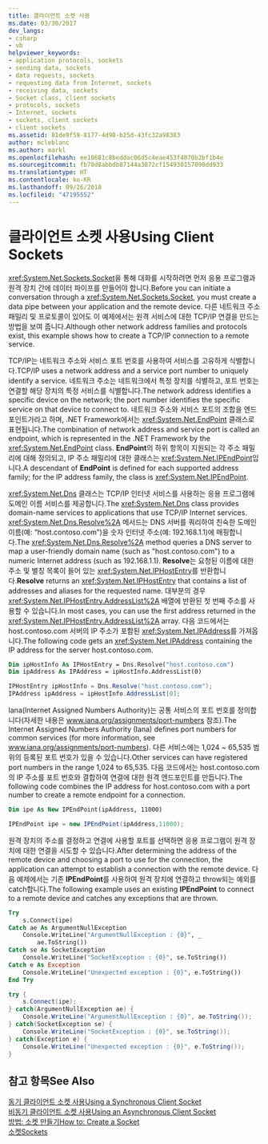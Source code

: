 ```yaml
---
title: 클라이언트 소켓 사용
ms.date: 03/30/2017
dev_langs:
- csharp
- vb
helpviewer_keywords:
- application protocols, sockets
- sending data, sockets
- data requests, sockets
- requesting data from Internet, sockets
- receiving data, sockets
- Socket class, client sockets
- protocols, sockets
- Internet, sockets
- sockets, client sockets
- client sockets
ms.assetid: 81de9f59-8177-4d98-b25d-43fc32a98383
author: mcleblanc
ms.author: markl
ms.openlocfilehash: ee10681c8beddac06d5c4eae453f4070b2bf1b4e
ms.sourcegitcommit: fb78d8abbdb87144a3872cf154930157090dd933
ms.translationtype: HT
ms.contentlocale: ko-KR
ms.lasthandoff: 09/26/2018
ms.locfileid: "47195552"
---
```

# <a name="using-client-sockets"></a><span data-ttu-id="fecb2-102">클라이언트 소켓 사용</span><span class="sxs-lookup"><span data-stu-id="fecb2-102">Using Client Sockets</span></span>
<span data-ttu-id="fecb2-103"><xref:System.Net.Sockets.Socket>을 통해 대화를 시작하려면 먼저 응용 프로그램과 원격 장치 간에 데이터 파이프를 만들어야 합니다.</span><span class="sxs-lookup"><span data-stu-id="fecb2-103">Before you can initiate a conversation through a <xref:System.Net.Sockets.Socket>, you must create a data pipe between your application and the remote device.</span></span> <span data-ttu-id="fecb2-104">다른 네트워크 주소 패밀리 및 프로토콜이 있어도 이 예제에서는 원격 서비스에 대한 TCP/IP 연결을 만드는 방법을 보여 줍니다.</span><span class="sxs-lookup"><span data-stu-id="fecb2-104">Although other network address families and protocols exist, this example shows how to create a TCP/IP connection to a remote service.</span></span>  
  
 <span data-ttu-id="fecb2-105">TCP/IP는 네트워크 주소와 서비스 포트 번호를 사용하여 서비스를 고유하게 식별합니다.</span><span class="sxs-lookup"><span data-stu-id="fecb2-105">TCP/IP uses a network address and a service port number to uniquely identify a service.</span></span> <span data-ttu-id="fecb2-106">네트워크 주소는 네트워크에서 특정 장치를 식별하고, 포트 번호는 연결할 해당 장치의 특정 서비스를 식별합니다.</span><span class="sxs-lookup"><span data-stu-id="fecb2-106">The network address identifies a specific device on the network; the port number identifies the specific service on that device to connect to.</span></span> <span data-ttu-id="fecb2-107">네트워크 주소와 서비스 포트의 조합을 엔드포인트가라고 하며, .NET Framework에서는 <xref:System.Net.EndPoint> 클래스로 표현됩니다.</span><span class="sxs-lookup"><span data-stu-id="fecb2-107">The combination of network address and service port is called an endpoint, which is represented in the .NET Framework by the <xref:System.Net.EndPoint> class.</span></span> <span data-ttu-id="fecb2-108">**EndPoint**의 하위 항목이 지원되는 각 주소 패밀리에 대해 정의되고, IP 주소 패밀리에 대한 클래스는 <xref:System.Net.IPEndPoint>입니다.</span><span class="sxs-lookup"><span data-stu-id="fecb2-108">A descendant of **EndPoint** is defined for each supported address family; for the IP address family, the class is <xref:System.Net.IPEndPoint>.</span></span>  
  
 <span data-ttu-id="fecb2-109"><xref:System.Net.Dns> 클래스는 TCP/IP 인터넷 서비스를 사용하는 응용 프로그램에 도메인 이름 서비스를 제공합니다.</span><span class="sxs-lookup"><span data-stu-id="fecb2-109">The <xref:System.Net.Dns> class provides domain-name services to applications that use TCP/IP Internet services.</span></span> <span data-ttu-id="fecb2-110"><xref:System.Net.Dns.Resolve%2A> 메서드는 DNS 서버를 쿼리하여 친숙한 도메인 이름(예: “host.contoso.com”)을 숫자 인터넷 주소(예: 192.168.1.1)에 매핑합니다.</span><span class="sxs-lookup"><span data-stu-id="fecb2-110">The <xref:System.Net.Dns.Resolve%2A> method queries a DNS server to map a user-friendly domain name (such as "host.contoso.com") to a numeric Internet address (such as 192.168.1.1).</span></span> <span data-ttu-id="fecb2-111">**Resolve**는 요청된 이름에 대한 주소 및 별칭 목록이 들어 있는 <xref:System.Net.IPHostEntry>를 반환합니다.</span><span class="sxs-lookup"><span data-stu-id="fecb2-111">**Resolve** returns an <xref:System.Net.IPHostEntry> that contains a list of addresses and aliases for the requested name.</span></span> <span data-ttu-id="fecb2-112">대부분의 경우 <xref:System.Net.IPHostEntry.AddressList%2A> 배열에 반환된 첫 번째 주소를 사용할 수 있습니다.</span><span class="sxs-lookup"><span data-stu-id="fecb2-112">In most cases, you can use the first address returned in the <xref:System.Net.IPHostEntry.AddressList%2A> array.</span></span> <span data-ttu-id="fecb2-113">다음 코드에서는 host.contoso.com 서버의 IP 주소가 포함된 <xref:System.Net.IPAddress>를 가져옵니다.</span><span class="sxs-lookup"><span data-stu-id="fecb2-113">The following code gets an <xref:System.Net.IPAddress> containing the IP address for the server host.contoso.com.</span></span>  
  
```vb  
Dim ipHostInfo As IPHostEntry = Dns.Resolve("host.contoso.com")  
Dim ipAddress As IPAddress = ipHostInfo.AddressList(0)  
```  
  
```csharp  
IPHostEntry ipHostInfo = Dns.Resolve("host.contoso.com");  
IPAddress ipAddress = ipHostInfo.AddressList[0];  
```  
  
 <span data-ttu-id="fecb2-114">Iana(Internet Assigned Numbers Authority)는 공통 서비스의 포트 번호를 정의합니다(자세한 내용은 www.iana.org/assignments/port-numbers 참조).</span><span class="sxs-lookup"><span data-stu-id="fecb2-114">The Internet Assigned Numbers Authority (Iana) defines port numbers for common services (for more information, see www.iana.org/assignments/port-numbers).</span></span> <span data-ttu-id="fecb2-115">다른 서비스에는 1,024 ~ 65,535 범위의 등록된 포트 번호가 있을 수 있습니다.</span><span class="sxs-lookup"><span data-stu-id="fecb2-115">Other services can have registered port numbers in the range 1,024 to 65,535.</span></span> <span data-ttu-id="fecb2-116">다음 코드에서는 host.contoso.com의 IP 주소를 포트 번호와 결합하여 연결에 대한 원격 엔드포인트를 만듭니다.</span><span class="sxs-lookup"><span data-stu-id="fecb2-116">The following code combines the IP address for host.contoso.com with a port number to create a remote endpoint for a connection.</span></span>  
  
```vb  
Dim ipe As New IPEndPoint(ipAddress, 11000)  
```  
  
```csharp  
IPEndPoint ipe = new IPEndPoint(ipAddress,11000);  
```  
  
 <span data-ttu-id="fecb2-117">원격 장치의 주소를 결정하고 연결에 사용할 포트를 선택하면 응용 프로그램이 원격 장치에 대한 연결을 시도할 수 있습니다.</span><span class="sxs-lookup"><span data-stu-id="fecb2-117">After determining the address of the remote device and choosing a port to use for the connection, the application can attempt to establish a connection with the remote device.</span></span> <span data-ttu-id="fecb2-118">다음 예제에서는 기존 **IPEndPoint**를 사용하여 원격 장치에 연결하고 throw되는 예외를 catch합니다.</span><span class="sxs-lookup"><span data-stu-id="fecb2-118">The following example uses an existing **IPEndPoint** to connect to a remote device and catches any exceptions that are thrown.</span></span>  
  
```vb  
Try  
    s.Connect(ipe)  
Catch ae As ArgumentNullException  
    Console.WriteLine("ArgumentNullException : {0}", _  
        ae.ToString())  
Catch se As SocketException  
    Console.WriteLine("SocketException : {0}", se.ToString())  
Catch e As Exception  
    Console.WriteLine("Unexpected exception : {0}", e.ToString())  
End Try  
```  
  
```csharp  
try {  
    s.Connect(ipe);  
} catch(ArgumentNullException ae) {  
    Console.WriteLine("ArgumentNullException : {0}", ae.ToString());  
} catch(SocketException se) {  
    Console.WriteLine("SocketException : {0}", se.ToString());  
} catch(Exception e) {  
    Console.WriteLine("Unexpected exception : {0}", e.ToString());  
}  
```  
  
## <a name="see-also"></a><span data-ttu-id="fecb2-119">참고 항목</span><span class="sxs-lookup"><span data-stu-id="fecb2-119">See Also</span></span>  
 [<span data-ttu-id="fecb2-120">동기 클라이언트 소켓 사용</span><span class="sxs-lookup"><span data-stu-id="fecb2-120">Using a Synchronous Client Socket</span></span>](../../../docs/framework/network-programming/using-a-synchronous-client-socket.md)  
 [<span data-ttu-id="fecb2-121">비동기 클라이언트 소켓 사용</span><span class="sxs-lookup"><span data-stu-id="fecb2-121">Using an Asynchronous Client Socket</span></span>](../../../docs/framework/network-programming/using-an-asynchronous-client-socket.md)  
 [<span data-ttu-id="fecb2-122">방법: 소켓 만들기</span><span class="sxs-lookup"><span data-stu-id="fecb2-122">How to: Create a Socket</span></span>](../../../docs/framework/network-programming/how-to-create-a-socket.md)  
 [<span data-ttu-id="fecb2-123">소켓</span><span class="sxs-lookup"><span data-stu-id="fecb2-123">Sockets</span></span>](../../../docs/framework/network-programming/sockets.md)
